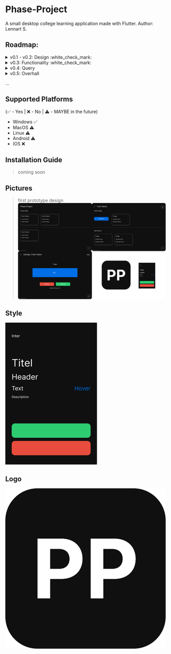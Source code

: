 # Phase-Project
A small desktop college learning application made with Flutter.
Author: Lennart S.

## Roadmap:
<details><summary>v0.1 - v0.2: Design :white_check_mark:</summary>
- Design Preview Build :white_check_mark:
- Manual JSON Loading/Editing Build :white_check_mark:
</details>

<details><summary>v0.3: Functionality :white_check_mark:</summary>
- Adding Moduls & Questions (via UI) :white_check_mark:
- Editing Moduls & Questions (via UI) :white_check_mark:
- Deleting Moduls & Questions (via UI) :white_check_mark:
</details>

<details><summary>v0.4: Query</summary>
- Fixing To Query Today :white_check_mark:
- Implementing Phase System
- Start Query :white_check_mark:
</details>

<details><summary>v0.5: Overhall</summary>
- Change "All Moduls & Questions" Scrolldirection (to vertical)
- About Screen
- Light (KIT) Theme
- English support
</details>

...

## Supported Platforms
(:white_check_mark: - Yes | :x: - No | :warning: - MAYBE in the future)
- Windows :white_check_mark:
- MacOS :warning:
- Linux :warning:
- Android :warning:
- IOS :x:

## Installation Guide
>  coming soon 

## Pictures
> first prototype design
![Alt text](images/Github_Preview.png?raw=false "Preview")

## Style
![Alt text](images/Palette.png?raw=false "Design Palette")

## Logo
![Alt text](images/Icon.png?raw=false "Icon")
